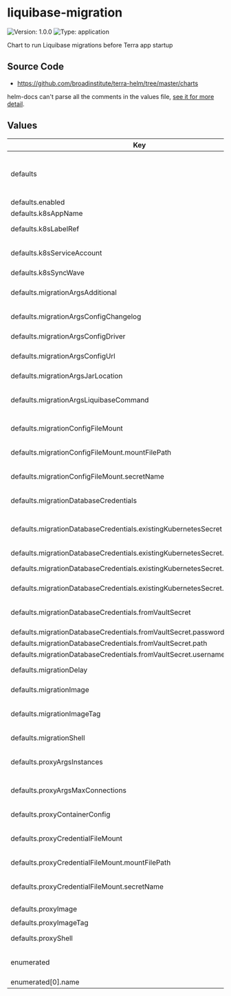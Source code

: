 # liquibase-migration

![Version: 1.0.0](https://img.shields.io/badge/Version-1.0.0-informational?style=flat-square) ![Type: application](https://img.shields.io/badge/Type-application-informational?style=flat-square)

Chart to run Liquibase migrations before Terra app startup

## Source Code

* <https://github.com/broadinstitute/terra-helm/tree/master/charts>

helm-docs can't parse all the comments in the values file, [see it for more detail](./values.yaml).

## Values

| Key | Type | Default | Description |
|-----|------|---------|-------------|
| defaults | object | See sub-keys | Baseline configuration used for each enumerated migration; any key here will be fully overridden by a same-name key in an enumerated configuration (required values can be omitted here if always overridden) |
| defaults.enabled | bool | `false` | Whether to enable migrations by default |
| defaults.k8sAppName | string | `nil` | Name of the application being deployed |
| defaults.k8sLabelRef | string | `nil` | Template reference to use to obtain resource labels, set to empty to disable |
| defaults.k8sServiceAccount | string | `nil` | App's Kubernetes service account (selective sync may be necessary if the KSA isn't applied before k8sSyncWave) |
| defaults.k8sSyncWave | string | `"-1"` | (string) Argo CD wave to apply resources in |
| defaults.migrationArgsAdditional | string | `nil` | Optional arbitrary additional arguments to be passed, from https://docs.liquibase.com/commands/home.html |
| defaults.migrationArgsConfigChangelog | string | `nil` | Java classpath location of the Liquibase changelog file, expanded by migrationShell |
| defaults.migrationArgsConfigDriver | string | `nil` | Java class name of the JDBC driver to use, expanded by migrationShell |
| defaults.migrationArgsConfigUrl | string | `nil` | JDBC URL of the database, expanded by migrationShell |
| defaults.migrationArgsJarLocation | string | `nil` | Path within the migration image to the `.jar` containing Liquibase |
| defaults.migrationArgsLiquibaseCommand | string | `"update"` | If the Kubernetes job should always succeed regardless of the Liquibase command's exit status |
| defaults.migrationConfigFileMount | object | With the secret name omitted, no configuration file will be mounted or passed | Controls for mounting and passing a Liquibase.properties file (necessary unless all other migrationConfigArgs* values passed) |
| defaults.migrationConfigFileMount.mountFilePath | string | `"/etc/liquibase.properties"` | The full mount path of the file, ending with the file itself |
| defaults.migrationConfigFileMount.secretName | string | `nil` | The exact name of a Kubernetes secret containing the desired file under a file-named key |
| defaults.migrationDatabaseCredentials | object | None | Controls for setting up database authentication, one sub-object must be provided |
| defaults.migrationDatabaseCredentials.existingKubernetesSecret | object | With the secret name omitted, no existing Kubernetes secret will be accessed | Use an existing Kubernetes secret for credentials directly |
| defaults.migrationDatabaseCredentials.existingKubernetesSecret.name | string | `nil` | Name of the existing Kubernetes secret to use |
| defaults.migrationDatabaseCredentials.existingKubernetesSecret.passwordKey | string | `nil` | Key of the password within the Kubernetes secret |
| defaults.migrationDatabaseCredentials.existingKubernetesSecret.usernameKey | string | `nil` | Key of the username within the Kubernetes secret |
| defaults.migrationDatabaseCredentials.fromVaultSecret | object | With the Vault secret path omitted, no Vault secret will be accessed | Create a Kubernetes secret via secrets-manager from a Vault secret |
| defaults.migrationDatabaseCredentials.fromVaultSecret.passwordKey | string | `nil` | Key of the password within the Vault secret |
| defaults.migrationDatabaseCredentials.fromVaultSecret.path | string | `nil` | Path of the existing Vault secret to use |
| defaults.migrationDatabaseCredentials.fromVaultSecret.usernameKey | string | `nil` | Key of the username within the Vault secret |
| defaults.migrationDelay | string | `"15s"` | Time to wait before attempting to start Liquibase, to allow proxy to boot |
| defaults.migrationImage | string | `nil` | Image to use for the migration, usually the application image with bundled Liquibase |
| defaults.migrationImageTag | string | `nil` | Image tag to use for the migration image; **warning** that setting this can cause inconsistent migrations (default recommended) |
| defaults.migrationShell | list | `["bash","-c"]` | Docker command directive to invoke a shell in the container, to expand migrationArgs* values |
| defaults.proxyArgsInstances | string | Mimics behavior of legacy broadinstitute/cloudsqlproxy image | Instances argument passed to the proxy executable, expanded by proxyShell |
| defaults.proxyArgsMaxConnections | string | Mimics behavior of legacy broadinstitute/cloudsqlproxy image | Max connections argument passed to the proxy executable, expanded by proxyShell |
| defaults.proxyContainerConfig | object | `nil` | Extra configuration applied directly to the proxy container (useful for env or envFrom directives) |
| defaults.proxyCredentialFileMount | object | With the secret name omitted, no credentials file will be mounted or passed | Controls for mounting and passing a credentials file (necessary unless Workload Identity or another mechanism configured) |
| defaults.proxyCredentialFileMount.mountFilePath | string | `"/etc/sqlproxy-service-account.json"` | The full mount path of the file, ending with the file itself |
| defaults.proxyCredentialFileMount.secretName | string | `nil` | The exact name of a Kubernetes secret containing the desired file under a file-named key |
| defaults.proxyImage | string | `"gcr.io/cloudsql-docker/gce-proxy"` | Image to use for the Cloud SQL Proxy |
| defaults.proxyImageTag | string | `"1.25.0-alpine"` | Image tag to use for the Cloud SQL Proxy |
| defaults.proxyShell | list | `["sh","-c"]` | Docker command directive to invoke a shell in the container, to expand proxyArgs* values |
| enumerated | list | None by default, one entry here required per migration | Specific migrations to run; each configuration key fully overrides any same-name key in the defaults |
| enumerated[0].name | string | `nil` | Required name of this specific migration |
